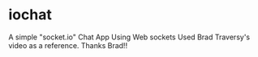 # iochat
A simple "socket.io" Chat App Using Web sockets
Used Brad Traversy's video as a reference. Thanks Brad!!
